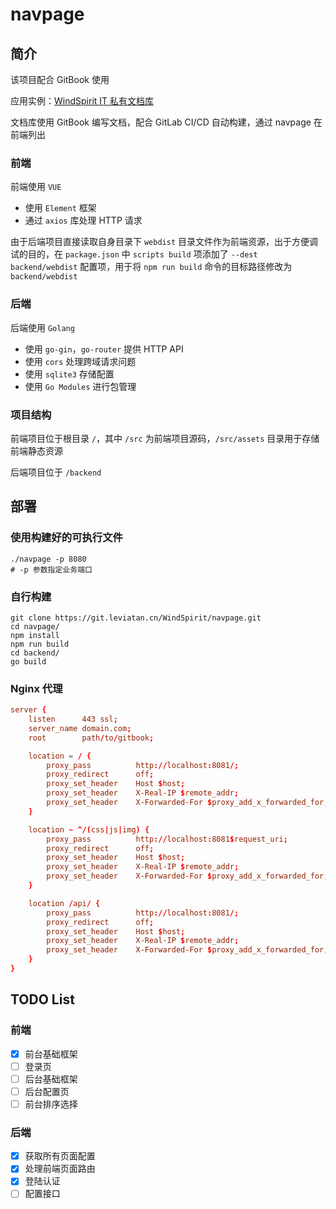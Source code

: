 # navpage

## 简介

该项目配合 GitBook 使用

应用实例：[WindSpirit IT 私有文档库](https://doc.leviatan.cn/)

文档库使用 GitBook 编写文档，配合 GitLab CI/CD 自动构建，通过 navpage 在前端列出

### 前端

前端使用 `VUE`

- 使用 `Element` 框架
- 通过 `axios` 库处理 HTTP 请求

由于后端项目直接读取自身目录下 `webdist` 目录文件作为前端资源，出于方便调试的目的，在 `package.json` 中 `scripts build` 项添加了 `--dest backend/webdist` 配置项，用于将 `npm run build` 命令的目标路径修改为 `backend/webdist`

### 后端

后端使用 `Golang`

- 使用 `go-gin`，`go-router` 提供 HTTP API
- 使用 `cors` 处理跨域请求问题
- 使用 `sqlite3` 存储配置
- 使用 `Go Modules` 进行包管理

### 项目结构

前端项目位于根目录 `/`，其中 `/src` 为前端项目源码，`/src/assets` 目录用于存储前端静态资源

后端项目位于 `/backend`

## 部署

### 使用构建好的可执行文件

```shell
./navpage -p 8080
# -p 参数指定业务端口
```

### 自行构建

```shell
git clone https://git.leviatan.cn/WindSpirit/navpage.git
cd navpage/
npm install
npm run build
cd backend/
go build
```

### Nginx 代理

```conf
server {
    listen      443 ssl;
    server_name domain.com;
    root        path/to/gitbook;

    location = / {
        proxy_pass          http://localhost:8081/;
        proxy_redirect      off;
        proxy_set_header    Host $host;
        proxy_set_header    X-Real-IP $remote_addr;
        proxy_set_header    X-Forwarded-For $proxy_add_x_forwarded_for;
    }

    location ~ ^/(css|js|img) {
        proxy_pass          http://localhost:8081$request_uri;
        proxy_redirect      off;
        proxy_set_header    Host $host;
        proxy_set_header    X-Real-IP $remote_addr;
        proxy_set_header    X-Forwarded-For $proxy_add_x_forwarded_for;
    }

    location /api/ {
        proxy_pass          http://localhost:8081/;
        proxy_redirect      off;
        proxy_set_header    Host $host;
        proxy_set_header    X-Real-IP $remote_addr;
        proxy_set_header    X-Forwarded-For $proxy_add_x_forwarded_for;
    }
}
```

## TODO List

### 前端

- [x] 前台基础框架
- [ ] 登录页
- [ ] 后台基础框架
- [ ] 后台配置页
- [ ] 前台排序选择

### 后端

- [x] 获取所有页面配置
- [x] 处理前端页面路由
- [x] 登陆认证
- [ ] 配置接口
